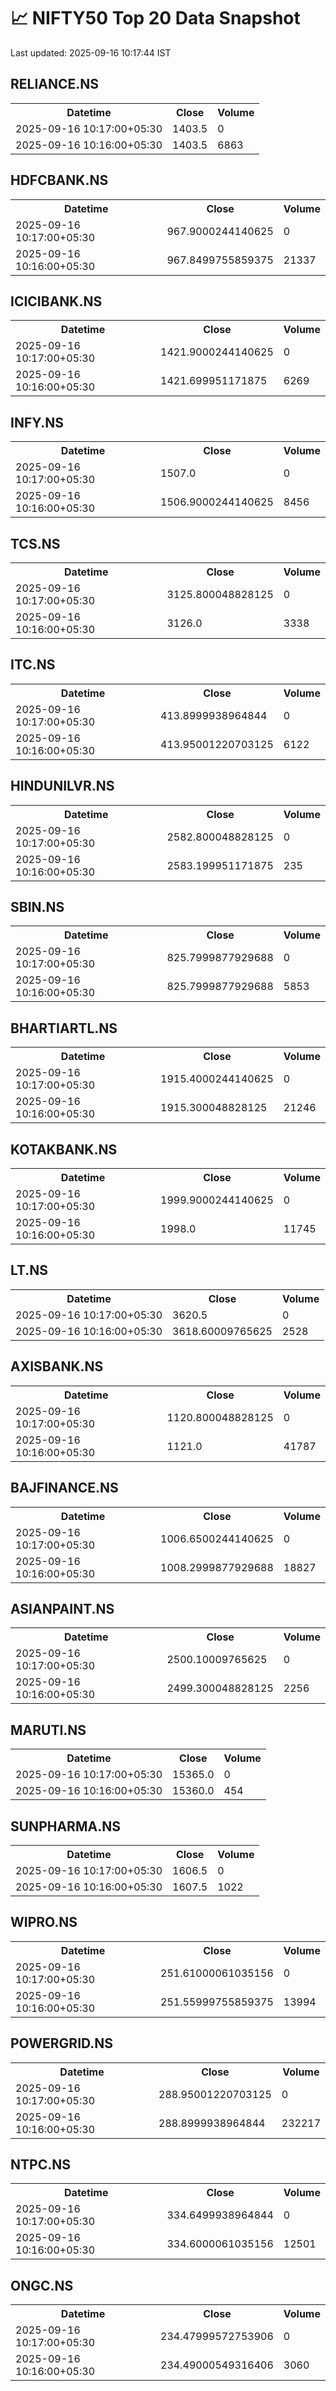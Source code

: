 # 📈 NIFTY50 Top 20 Data Snapshot

Last updated: 2025-09-16 10:17:44 IST

## RELIANCE.NS

<table>
  <tr><th>Datetime</th><th>Close</th><th>Volume</th></tr>
  <tr><td>2025-09-16 10:17:00+05:30</td><td>1403.5</td><td>0</td></tr>
  <tr><td>2025-09-16 10:16:00+05:30</td><td>1403.5</td><td>6863</td></tr>
</table>

## HDFCBANK.NS

<table>
  <tr><th>Datetime</th><th>Close</th><th>Volume</th></tr>
  <tr><td>2025-09-16 10:17:00+05:30</td><td>967.9000244140625</td><td>0</td></tr>
  <tr><td>2025-09-16 10:16:00+05:30</td><td>967.8499755859375</td><td>21337</td></tr>
</table>

## ICICIBANK.NS

<table>
  <tr><th>Datetime</th><th>Close</th><th>Volume</th></tr>
  <tr><td>2025-09-16 10:17:00+05:30</td><td>1421.9000244140625</td><td>0</td></tr>
  <tr><td>2025-09-16 10:16:00+05:30</td><td>1421.699951171875</td><td>6269</td></tr>
</table>

## INFY.NS

<table>
  <tr><th>Datetime</th><th>Close</th><th>Volume</th></tr>
  <tr><td>2025-09-16 10:17:00+05:30</td><td>1507.0</td><td>0</td></tr>
  <tr><td>2025-09-16 10:16:00+05:30</td><td>1506.9000244140625</td><td>8456</td></tr>
</table>

## TCS.NS

<table>
  <tr><th>Datetime</th><th>Close</th><th>Volume</th></tr>
  <tr><td>2025-09-16 10:17:00+05:30</td><td>3125.800048828125</td><td>0</td></tr>
  <tr><td>2025-09-16 10:16:00+05:30</td><td>3126.0</td><td>3338</td></tr>
</table>

## ITC.NS

<table>
  <tr><th>Datetime</th><th>Close</th><th>Volume</th></tr>
  <tr><td>2025-09-16 10:17:00+05:30</td><td>413.8999938964844</td><td>0</td></tr>
  <tr><td>2025-09-16 10:16:00+05:30</td><td>413.95001220703125</td><td>6122</td></tr>
</table>

## HINDUNILVR.NS

<table>
  <tr><th>Datetime</th><th>Close</th><th>Volume</th></tr>
  <tr><td>2025-09-16 10:17:00+05:30</td><td>2582.800048828125</td><td>0</td></tr>
  <tr><td>2025-09-16 10:16:00+05:30</td><td>2583.199951171875</td><td>235</td></tr>
</table>

## SBIN.NS

<table>
  <tr><th>Datetime</th><th>Close</th><th>Volume</th></tr>
  <tr><td>2025-09-16 10:17:00+05:30</td><td>825.7999877929688</td><td>0</td></tr>
  <tr><td>2025-09-16 10:16:00+05:30</td><td>825.7999877929688</td><td>5853</td></tr>
</table>

## BHARTIARTL.NS

<table>
  <tr><th>Datetime</th><th>Close</th><th>Volume</th></tr>
  <tr><td>2025-09-16 10:17:00+05:30</td><td>1915.4000244140625</td><td>0</td></tr>
  <tr><td>2025-09-16 10:16:00+05:30</td><td>1915.300048828125</td><td>21246</td></tr>
</table>

## KOTAKBANK.NS

<table>
  <tr><th>Datetime</th><th>Close</th><th>Volume</th></tr>
  <tr><td>2025-09-16 10:17:00+05:30</td><td>1999.9000244140625</td><td>0</td></tr>
  <tr><td>2025-09-16 10:16:00+05:30</td><td>1998.0</td><td>11745</td></tr>
</table>

## LT.NS

<table>
  <tr><th>Datetime</th><th>Close</th><th>Volume</th></tr>
  <tr><td>2025-09-16 10:17:00+05:30</td><td>3620.5</td><td>0</td></tr>
  <tr><td>2025-09-16 10:16:00+05:30</td><td>3618.60009765625</td><td>2528</td></tr>
</table>

## AXISBANK.NS

<table>
  <tr><th>Datetime</th><th>Close</th><th>Volume</th></tr>
  <tr><td>2025-09-16 10:17:00+05:30</td><td>1120.800048828125</td><td>0</td></tr>
  <tr><td>2025-09-16 10:16:00+05:30</td><td>1121.0</td><td>41787</td></tr>
</table>

## BAJFINANCE.NS

<table>
  <tr><th>Datetime</th><th>Close</th><th>Volume</th></tr>
  <tr><td>2025-09-16 10:17:00+05:30</td><td>1006.6500244140625</td><td>0</td></tr>
  <tr><td>2025-09-16 10:16:00+05:30</td><td>1008.2999877929688</td><td>18827</td></tr>
</table>

## ASIANPAINT.NS

<table>
  <tr><th>Datetime</th><th>Close</th><th>Volume</th></tr>
  <tr><td>2025-09-16 10:17:00+05:30</td><td>2500.10009765625</td><td>0</td></tr>
  <tr><td>2025-09-16 10:16:00+05:30</td><td>2499.300048828125</td><td>2256</td></tr>
</table>

## MARUTI.NS

<table>
  <tr><th>Datetime</th><th>Close</th><th>Volume</th></tr>
  <tr><td>2025-09-16 10:17:00+05:30</td><td>15365.0</td><td>0</td></tr>
  <tr><td>2025-09-16 10:16:00+05:30</td><td>15360.0</td><td>454</td></tr>
</table>

## SUNPHARMA.NS

<table>
  <tr><th>Datetime</th><th>Close</th><th>Volume</th></tr>
  <tr><td>2025-09-16 10:17:00+05:30</td><td>1606.5</td><td>0</td></tr>
  <tr><td>2025-09-16 10:16:00+05:30</td><td>1607.5</td><td>1022</td></tr>
</table>

## WIPRO.NS

<table>
  <tr><th>Datetime</th><th>Close</th><th>Volume</th></tr>
  <tr><td>2025-09-16 10:17:00+05:30</td><td>251.61000061035156</td><td>0</td></tr>
  <tr><td>2025-09-16 10:16:00+05:30</td><td>251.55999755859375</td><td>13994</td></tr>
</table>

## POWERGRID.NS

<table>
  <tr><th>Datetime</th><th>Close</th><th>Volume</th></tr>
  <tr><td>2025-09-16 10:17:00+05:30</td><td>288.95001220703125</td><td>0</td></tr>
  <tr><td>2025-09-16 10:16:00+05:30</td><td>288.8999938964844</td><td>232217</td></tr>
</table>

## NTPC.NS

<table>
  <tr><th>Datetime</th><th>Close</th><th>Volume</th></tr>
  <tr><td>2025-09-16 10:17:00+05:30</td><td>334.6499938964844</td><td>0</td></tr>
  <tr><td>2025-09-16 10:16:00+05:30</td><td>334.6000061035156</td><td>12501</td></tr>
</table>

## ONGC.NS

<table>
  <tr><th>Datetime</th><th>Close</th><th>Volume</th></tr>
  <tr><td>2025-09-16 10:17:00+05:30</td><td>234.47999572753906</td><td>0</td></tr>
  <tr><td>2025-09-16 10:16:00+05:30</td><td>234.49000549316406</td><td>3060</td></tr>
</table>

